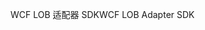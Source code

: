 <span data-ttu-id="823cc-101">WCF LOB 适配器 SDK</span><span class="sxs-lookup"><span data-stu-id="823cc-101">WCF LOB Adapter SDK</span></span>